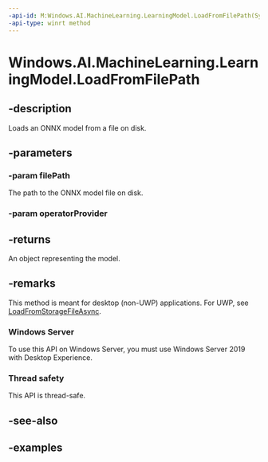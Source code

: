 ```yaml
---
-api-id: M:Windows.AI.MachineLearning.LearningModel.LoadFromFilePath(System.String,Windows.AI.MachineLearning.ILearningModelOperatorProvider)
-api-type: winrt method
---
```


<!-- Method syntax.
public LearningModel LearningModel.LoadFromFilePath(String filePath, ILearningModelOperatorProvider operatorProvider)
-->

# Windows.AI.MachineLearning.LearningModel.LoadFromFilePath

## -description
Loads an ONNX model from a file on disk.

## -parameters

### -param filePath
The path to the ONNX model file on disk.

### -param operatorProvider

## -returns
An object representing the model.

## -remarks
This method is meant for desktop (non-UWP) applications. For UWP, see [LoadFromStorageFileAsync](learningmodel_loadfromstoragefileasync_532232733.md).

### Windows Server
To use this API on Windows Server, you must use Windows Server 2019 with Desktop Experience.

### Thread safety
This API is thread-safe.

## -see-also

## -examples

